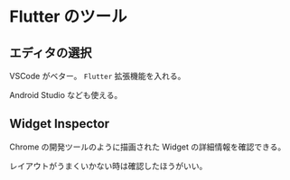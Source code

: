 # Flutter のツール

## エディタの選択

VSCode がベター。
`Flutter` 拡張機能を入れる。

Android Studio なども使える。

## Widget Inspector

Chrome の開発ツールのように描画された Widget の詳細情報を確認できる。

レイアウトがうまくいかない時は確認したほうがいい。

